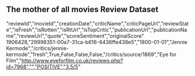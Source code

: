 ## The mother of all movies Review Dataset
"reviewId","movieId","creationDate","criticName","criticPageUrl","reviewState","isFresh","isRotten","isRtUrl","isTopCritic","publicationUrl","publicationName","reviewUrl","quote","scoreSentiment","originalScore"
1906428,"29998351-00a7-31ca-b616-6436ffe438e5","1800-01-01","Jennie Kermode","/critics/jennie-kermode","fresh",True,False,False,False,"/critics/source/1869","Eye for Film","http://www.eyeforfilm.co.uk/reviews.php?id=7968","","POSITIVE","3.5/5"

